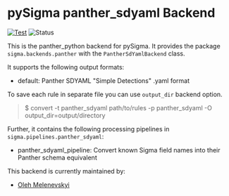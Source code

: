 # pySigma panther_sdyaml Backend

[![Test](https://github.com/panther-labs/pySigma-backend-panther-sdyaml/actions/workflows/test.yml/badge.svg?branch=main)](https://github.com/panther-labs/pySigma-backend-panther-sdyaml/actions/workflows/test.yml)
![Status](https://img.shields.io/badge/Status-pre--release-orange)

This is the panther_python backend for pySigma. It provides the package `sigma.backends.panther` with the `PantherSdYamlBackend` class.

It supports the following output formats:

* default: Panther SDYAML "Simple Detections" .yaml format

To save each rule in separate file you can use `output_dir` backend option.
> $ convert -t panther_sdyaml path/to/rules -p panther_sdyaml -O output_dir=output/directory

Further, it contains the following processing pipelines in `sigma.pipelines.panther_sdyaml`:

* panther_sdyaml_pipeline: Convert known Sigma field names into their Panther schema equivalent

This backend is currently maintained by:

* [Oleh Melenevskyi](https://github.com/melenevskyi/)
